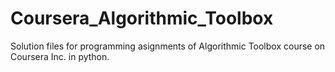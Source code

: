 # Coursera_Algorithmic_Toolbox
Solution files for programming asignments of Algorithmic Toolbox course on Coursera Inc. in python.
